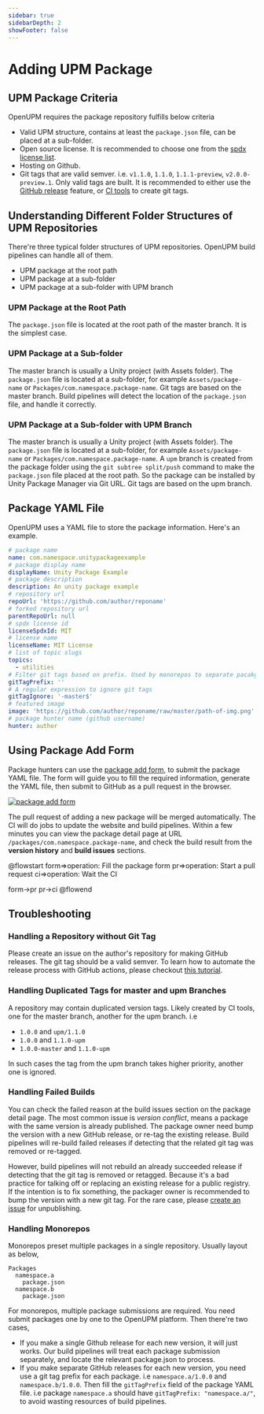 ```yaml
---
sidebar: true
sidebarDepth: 2
showFooter: false
---
```

# Adding UPM Package

## UPM Package Criteria

OpenUPM requires the package repository fulfills below criteria
- Valid UPM structure, contains at least the `package.json` file, can be placed at a sub-folder.
- Open source license. It is recommended to choose one from the [spdx license list](https://spdx.org/licenses/).
- Hosting on Github.
- Git tags that are valid semver. i.e. `v1.1.0`, `1.1.0`, `1.1.1-preview`, `v2.0.0-preview.1`. Only valid tags are built. It is recommended to either use the [GitHub release](https://help.github.com/en/github/administering-a-repository/creating-releases) feature, or [CI tools](https://medium.com/openupm/how-to-maintain-upm-package-part-2-f352fbf5f87c) to create git tags.

## Understanding Different Folder Structures of UPM Repositories

There're three typical folder structures of UPM repositories. OpenUPM build pipelines can handle all of them.

- UPM package at the root path
- UPM package at a sub-folder
- UPM package at a sub-folder with UPM branch

### UPM Package at the Root Path

The `package.json` file is located at the root path of the master branch. It is the simplest case.

### UPM Package at a Sub-folder

The master branch is usually a Unity project (with Assets folder). The `package.json` file is located at a sub-folder, for example `Assets/package-name` or `Packages/com.namespace.package-name`. Git tags are based on the master branch. Build pipelines will detect the location of the `package.json` file, and handle it correctly.

### UPM Package at a Sub-folder with UPM Branch

The master branch is usually a Unity project (with Assets folder). The `package.json` file is located at a sub-folder, for example `Assets/package-name` or `Packages/com.namespace.package-name`. A `upm` branch is created from the package folder using the `git subtree split/push` command to make the `package.json` file placed at the root path. So the package can be installed by Unity Package Manager via Git URL. Git tags are based on the upm branch.

## Package YAML File

OpenUPM uses a YAML file to store the package information. Here's an example.

```yaml
# package name
name: com.namespace.unitypackageexample
# package display name
displayName: Unity Package Example
# package description
description: An unity package example
# repository url
repoUrl: 'https://github.com/author/reponame'
# forked repository url
parentRepoUrl: null
# spdx license id
licenseSpdxId: MIT
# license name
licenseName: MIT License
# list of topic slugs
topics:
  - utilities
# Filter git tags based on prefix. Used by monorepos to separate pacakges
gitTagPrefix: ''
# A regular expression to ignore git tags
gitTagIgnore: '-master$'
# featured image
image: 'https://github.com/author/reponame/raw/master/path-of-img.png'
# package hunter name (github username)
hunter: author
```

## Using Package Add Form

Package hunters can use the [package add form](/packages/add/), to submit the package YAML file. The form will guide you to fill the required information, generate the YAML file, then submit to GitHub as a pull request in the browser.

[![package add form](./images/package-add-form.png)](/packages/add/)

The pull request of adding a new package will be merged automatically. The CI will do jobs to update the website and build pipelines. Within a few minutes you can view the package detail page at URL `/packages/com.namespace.package-name`, and check the build result from the **version history** and **build issues** sections.

@flowstart
form=>operation: Fill the package form
pr=>operation: Start a pull request
ci=>operation: Wait the CI

form->pr
pr->ci
@flowend

## Troubleshooting

### Handling a Repository without Git Tag

Please create an issue on the author's repository for making GitHub releases. The git tag should be a valid semver. To learn how to automate the release process with GitHub actions, please checkout [this tutorial](https://medium.com/openupm/how-to-maintain-upm-package-part-2-f352fbf5f87c).

### Handling Duplicated Tags for master and upm Branches

A repository may contain duplicated version tags. Likely created by CI tools, one for the master branch, another for the upm branch. i.e

- `1.0.0` and `upm/1.1.0`
- `1.0.0` and `1.1.0-upm`
- `1.0.0-master` and `1.1.0-upm`

In such cases the tag from the upm branch takes higher priority, another one is ignored.

### Handling Failed Builds

You can check the failed reason at the build issues section on the package detail page. The most common issue is *version conflict*, means a package with the same version is already published. The package owner need bump the version with a new GitHub release, or re-tag the existing release. Build pipelines will re-build failed releases if detecting that the related git tag was removed or re-tagged.

However, build pipelines will not rebuild an already succeeded release if detecting that the git tag is removed or retagged. Because it's a bad practice for talking off or replacing an existing release for a public registry. If the intention is to fix something, the packager owner is recommended to bump the version with a new git tag. For the rare case, please [create an issue](https://github.com/openupm/openupm/issues) for unpublishing.

### Handling Monorepos

Monorepos preset multiple packages in a single repository. Usually layout as below,

```
Packages
  namespace.a
    package.json
  namespace.b
    package.json
```

For monorepos, multiple package submissions are required. You need submit packages one by one to the OpenUPM platform. Then there're two cases,
- If you make a single Github release for each new version, it will just works. Our build pipelines will treat each package submission separately, and locate the relevant package.json to process.
- If you make separate GitHub releases for each new version, you need use a git tag prefix for each package. i.e `namespace.a/1.0.0` and `namespace.b/1.0.0`. Then fill the `gitTagPrefix` field of the package YAML file. i.e package `namespace.a` should have `gitTagPrefix: "namespace.a/"`, to avoid wasting resources of build pipelines.

